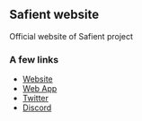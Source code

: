 ## Safient website

Official website of Safient project

### A few links
* [Website](https://safient.co)
* [Web App](https://app.safient.co)
* [Twitter](https://twitter.con/safientio)
* [Discord](https://discord.safient.io)
